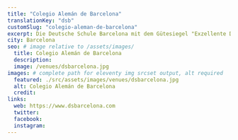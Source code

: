 ```yaml
---
title: "Colegio Alemán de Barcelona"
translationKey: "dsb"
customSlug: "colegio-aleman-de-barcelona"
excerpt: Die Deutsche Schule Barcelona mit dem Gütesiegel "Exzellente Deutsche Auslandsschule" ist ein privates Bildungszentrum in Barcelona, das 1894 gegründet wurde und seit 1977 in der Stadt Esplugas de Llobregat in Barcelona liegt.
city: Barcelona
seo: # image relative to /assets/images/
  title: Colegio Alemán de Barcelona
  description:
  image: /venues/dsbarcelona.jpg
images: # complete path for eleventy img srcset output, alt required
  featured: ./src/assets/images/venues/dsbarcelona.jpg
  alt: Colegio Alemán de Barcelona
  credit:
links:
  web: https://www.dsbarcelona.com
  twitter:
  facebook:
  instagram:
---
```

